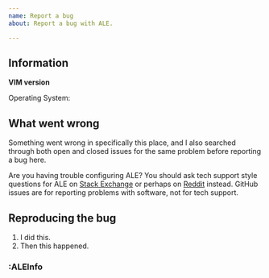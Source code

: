 ```yaml
---
name: Report a bug
about: Report a bug with ALE.

---
```


<!--
  This is the template for reporting ALE bugs. Make sure you try updating ALE
  to a more recent version before reporting a bug. Look through existing bug
  reports for similar issues before reporting a new one. Don't leave comments
  about new bugs in the comment section for old issues.

  Make sure to try disabling other plugins and trying to repeat your bug before
  reporting it in ALE. Some times problems can arise when two plugins are used
  together, but often your issues might be problems with other plugins.
-->

## Information

**VIM version**

<!-- Paste just the first two lines of :version here. -->

Operating System: <!-- Describe your operating system version. -->

## What went wrong

<!-- Describe what went wrong here. Be specific. -->

Something went wrong in specifically this place, and I also searched through both open and closed issues for the same problem before reporting a bug here.

Are you having trouble configuring ALE? You should ask tech support style questions for ALE on [Stack Exchange](https://vi.stackexchange.com/) or perhaps on [Reddit](https://www.reddit.com/r/vim/) instead. GitHub issues are for reporting problems with software, not for tech support.

## Reproducing the bug

<!-- Write a list of steps below. -->

1. I did this.
2. Then this happened.

### :ALEInfo

<!-- Paste the output of :ALEInfo here. Try :ALEInfoToClipboard -->
<!-- Make sure to run :ALEInfo from the buffer where the bug occurred. -->
<!-- Read the output. You might figure out what went wrong yourself. -->
